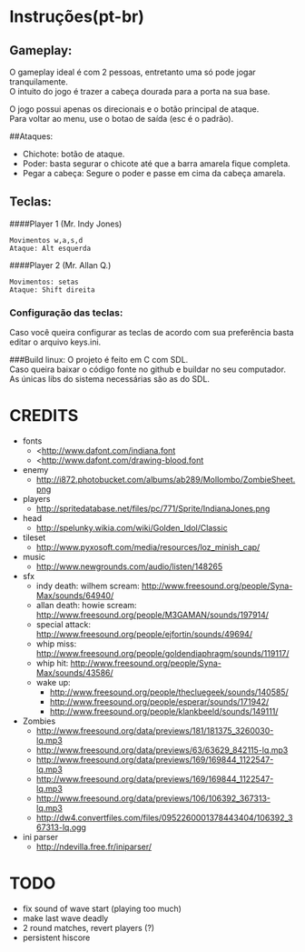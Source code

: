 # Instruções(pt-br)
## Gameplay:
O gameplay ideal é com 2 pessoas, entretanto uma só pode jogar tranquilamente.   
O intuito do jogo é trazer a cabeça dourada para a porta na sua base.    

O jogo possui apenas os direcionais e o botão principal de ataque.    
Para voltar ao menu, use o botao de saída (esc é o padrão).

##Ataques:
- Chichote: botão de ataque.
- Poder: basta segurar o chicote até que a barra amarela fique completa.
- Pegar a cabeça: Segure o poder e passe em cima da cabeça amarela.

## Teclas:

####Player 1 (Mr. Indy Jones)
```
Movimentos w,a,s,d   
Ataque: Alt esquerda
```

####Player 2 (Mr. Allan Q.)
```
Movimentos: setas
Ataque: Shift direita
```

### Configuração das teclas:
Caso você queira configurar as teclas de acordo com sua preferência basta editar o arquivo keys.ini.


###Build linux:
O projeto é feito em C com SDL.   
Caso queira baixar o código fonte no github e buildar no seu computador.    
As únicas libs do sistema necessárias são as do SDL. 

# CREDITS

* fonts
    * <http://www.dafont.com/indiana.font
    * <http://www.dafont.com/drawing-blood.font
* enemy
    * <http://i872.photobucket.com/albums/ab289/Mollombo/ZombieSheet.png>
* players
    * <http://spritedatabase.net/files/pc/771/Sprite/IndianaJones.png>
* head
    * <http://spelunky.wikia.com/wiki/Golden_Idol/Classic>
* tileset
    * <http://www.pyxosoft.com/media/resources/loz_minish_cap/>
* music
    * http://www.newgrounds.com/audio/listen/148265
* sfx
    * indy death: wilhem scream: <http://www.freesound.org/people/Syna-Max/sounds/64940/>
    * allan death: howie scream: <http://www.freesound.org/people/M3GAMAN/sounds/197914/>
    * special attack: <http://www.freesound.org/people/ejfortin/sounds/49694/>
    * whip miss: <http://www.freesound.org/people/goldendiaphragm/sounds/119117/>
    * whip hit: <http://www.freesound.org/people/Syna-Max/sounds/43586/>
	* wake up:
	    * <http://www.freesound.org/people/thecluegeek/sounds/140585/>
		* <http://www.freesound.org/people/esperar/sounds/171942/>
		* <http://www.freesound.org/people/klankbeeld/sounds/149111/>
* Zombies
	* <http://www.freesound.org/data/previews/181/181375_3260030-lq.mp3>
	* <http://www.freesound.org/data/previews/63/63629_842115-lq.mp3>
	* <http://www.freesound.org/data/previews/169/169844_1122547-lq.mp3>
	* <http://www.freesound.org/data/previews/169/169844_1122547-lq.mp3>
	* <http://www.freesound.org/data/previews/106/106392_367313-lq.mp3>
	* <http://dw4.convertfiles.com/files/0952260001378443404/106392_367313-lq.ogg>
* ini parser
    * <http://ndevilla.free.fr/iniparser/>

# TODO

* fix sound of wave start (playing too much)
* make last wave deadly
* 2 round matches, revert players (?)
* persistent hiscore


